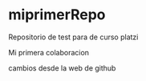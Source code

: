 # miprimerRepo
Repositorio de test para de curso platzi

Mi primera colaboracion

cambios desde la web de github
